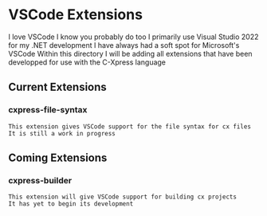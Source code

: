 # VSCode Extensions

I love VSCode I know you probably do too
I primarily use Visual Studio 2022 for my .NET development I have always had a soft spot
for Microsoft's VSCode
Within this directory I will be adding all extensions that have been developped for use
with the C-Xpress language

## Current Extensions

### cxpress-file-syntax
    This extension gives VSCode support for the file syntax for cx files
    It is still a work in progress


## Coming Extensions

### cxpress-builder
    This extension will give VSCode support for building cx projects
    It has yet to begin its development